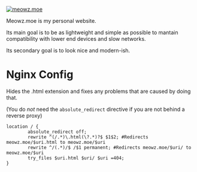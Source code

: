 [![meowz.moe](https://cdn.meowz.moe/images/logos/meowzmoe.svg)](https://meowz.moe)

Meowz.moe is my personal website.

Its main goal is to be as lightweight and simple as possible to mantain compatibility with lower end devices and slow networks.

Its secondary goal is to look nice and modern-ish.

# Nginx Config

Hides the .html extension and fixes any problems that are caused by doing that.

(You do *not* need the ```absolute_redirect``` directive if you are not behind a reverse proxy)

```nginx
location / {
        absolute_redirect off;
        rewrite ^(/.*)\.html(\?.*)?$ $1$2; #Redirects meowz.moe/$uri.html to meowz.moe/$uri
        rewrite ^/(.*)/$ /$1 permanent; #Redirects meowz.moe/$uri/ to meowz.moe/$uri
        try_files $uri.html $uri/ $uri =404;
}

```
